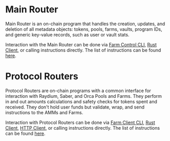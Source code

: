# Main Router

Main Router is an on-chain program that handles the creation, updates, and deletion of all metadata objects: tokens, pools, farms, vaults, program IDs, and generic key-value records, such as user or vault stats.

Interaction with the Main Router can be done via [Farm Control CLI](https://github.com/solana-labs/solana-program-library/blob/master/farms/docs/farm_ctrl_cli.md), [Rust Client](https://github.com/solana-labs/solana-program-library/blob/master/farms/docs/rust_client.md), or calling instructions directly. The list of instructions can be found [here](https://github.com/solana-labs/solana-program-library/blob/master/farms/farm-sdk/src/instruction/main_router.rs).

# Protocol Routers

Protocol Routers are on-chain programs with a common interface for interaction with Raydium, Saber, and Orca Pools and Farms. They perform in and out amounts calculations and safety checks for tokens spent and received. They don't hold user funds but validate, wrap, and send instructions to the AMMs and Farms.

Interaction with Protocol Routers can be done via [Farm Client CLI](https://github.com/solana-labs/solana-program-library/blob/master/farms/docs/farm_client_cli.md), [Rust Client](https://github.com/solana-labs/solana-program-library/blob/master/farms/docs/rust_client.md), [HTTP Client](https://github.com/solana-labs/solana-program-library/blob/master/farms/docs/http_client.md), or calling instructions directly. The list of instructions can be found [here](https://github.com/solana-labs/solana-program-library/blob/master/farms/farm-sdk/src/instruction/amm.rs).
